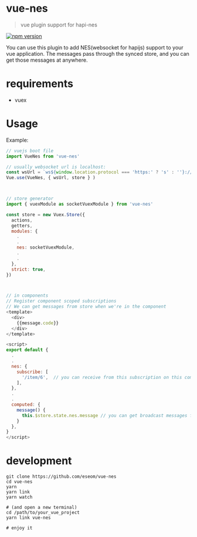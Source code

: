 # vue-nes

> vue plugin support for hapi-nes

[![npm version][npm-badge]][npm-url]

You can use this plugin to add NES(websocket for hapijs) support to your vue application. The messages pass through the synced store, and you can get those messages at anywhere.

# requirements
- vuex

# Usage

Example:
```js
// vuejs boot file
import VueNes from 'vue-nes'

// usually websocket url is localhost:
const wsUrl = `ws${window.location.protocol === 'https:' ? 's' : ''}://${window.location.host}`
Vue.use(VueNes, { wsUrl, store } )



// store generator
import { vuexModule as socketVuexModule } from 'vue-nes'

const store = new Vuex.Store({
  actions,
  getters,
  modules: {
    .
    .
    nes: socketVuexModule,
    .
    .
  },
  strict: true,
})



// in components
// Register component scoped subscriptions
// We can get messages from store when we're in the component
<template>
  <div>
    {{message.code}}
  </div>
</template>

<script>
export default {
  .
  .
  nes: {
    subscribe: [
      '/item/6',  // you can receive from this subscription on this component, and all child components.
    ],
  },
  .
  .
  computed: {
    message() {
      this.$store.state.nes.message // you can get broadcast messages from server at here
    }
  },
}
</script>

```

# development
```
git clone https://github.com/eseom/vue-nes
cd vue-nes
yarn
yarn link
yarn watch

# (and open a new terminal)
cd /path/to/your_vue_project
yarn link vue-nes

# enjoy it
```

[npm-url]: https://www.npmjs.com/package/vue-nes
[npm-badge]: https://img.shields.io/npm/v/vue-nes.svg
